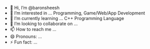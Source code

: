 - 👋 Hi, I’m @baronsheesh
- 👀 I’m interested in ... Programming, Game/Web/App Development 
- 🌱 I’m currently learning ... C++ Programming Language 
- 💞️ I’m looking to collaborate on ...
- 📫 How to reach me ...
- 😄 Pronouns: ...
- ⚡ Fun fact: ...

<!---
baronsheesh/baronsheesh is a ✨ special ✨ repository because its `README.md` (this file) appears on your GitHub profile.
You can click the Preview link to take a look at your changes.
--->

